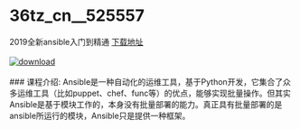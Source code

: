 # 36tz_cn__525557
2019全新ansible入门到精通
[下载地址](http://www.36tz.cn/article/525557 "下载地址")
<br/></br>[![download](http://36tz.cn/muke_img/2019_07_2-8-300x169.png "下载地址")](http://www.36tz.cn/article/525557 "下载地址")
<br/></br>### 课程介绍:
Ansible是一种自动化的运维工具，基于Python开发，它集合了众多运维工具（比如puppet、chef、func等）的优点，能够实现批量操作。但其实Ansible是基于模块工作的，本身没有批量部署的能力。真正具有批量部署的是ansible所运行的模块，Ansible只是提供一种框架。


 
